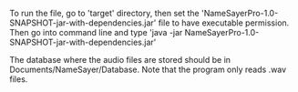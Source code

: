 To run the file, go to 'target' directory, then set the 'NameSayerPro-1.0-SNAPSHOT-jar-with-dependencies.jar' file to have executable permission. Then go into command line and type 'java -jar NameSayerPro-1.0-SNAPSHOT-jar-with-dependencies.jar'

The database where the audio files are stored should be in Documents/NameSayer/Database. Note that the program only reads .wav files.
